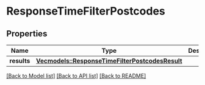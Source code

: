 # ResponseTimeFilterPostcodes

## Properties
Name | Type | Description | Notes
------------ | ------------- | ------------- | -------------
**results** | [**Vec<models::ResponseTimeFilterPostcodesResult>**](ResponseTimeFilterPostcodesResult.md) |  | 

[[Back to Model list]](../README.md#documentation-for-models) [[Back to API list]](../README.md#documentation-for-api-endpoints) [[Back to README]](../README.md)



